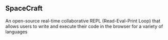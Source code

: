 ## SpaceCraft
An open-source real-time collaborative REPL (Read-Eval-Print Loop) that allows users to write and execute their code in the browser for a variety of languages
